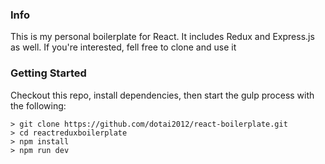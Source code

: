 ### Info

This is my personal boilerplate for React. It includes Redux and Express.js as well. If you're interested, fell free to clone and use it

### Getting Started

Checkout this repo, install dependencies, then start the gulp process with the following:

```
> git clone https://github.com/dotai2012/react-boilerplate.git
> cd reactreduxboilerplate
> npm install
> npm run dev
```
